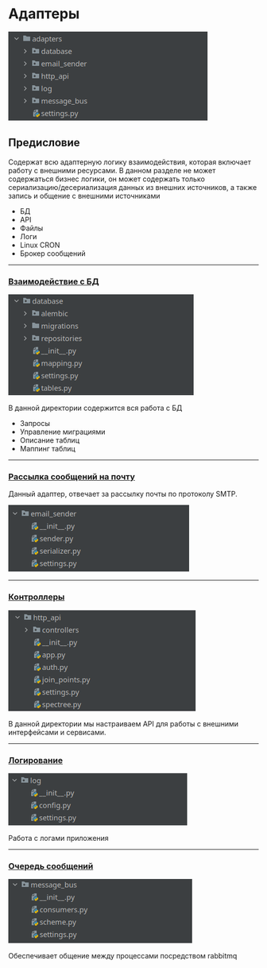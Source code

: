 # **Адаптеры**

![image](../../../../media/backend/adapters.png)

## **Предисловие**
Содержат всю адаптерную логику взаимодействия, 
которая включает работу с внешними ресурсами. В данном разделе не может содержаться бизнес логики, он может содержать только сериализацию/десериализация данных из внешних источников, а также запись и общение с внешними источниками
- БД
- API
- Файлы
- Логи
- Linux CRON
- Брокер сообщений



---
### [**Взаимодействие с БД**](./database)

![image](../../../../media/backend/database.png)


В данной директории содержится вся работа с БД
- Запросы
- Управление миграциями
- Описание таблиц
- Маппинг таблиц

---

### [**Рассылка сообщений на почту**](./email_sender)
Данный адаптер, отвечает за рассылку почты по протоколу SMTP.

![image](../../../../media/backend/email_sender.png)

---

### [**Контроллеры**](./http_api)

![image](../../../../media/backend/http_api.png)

В данной директории мы настраиваем 
API для работы с внешними интерфейсами и сервисами. 

---

### [**Логирование**](./log)

![image](../../../../media/backend/log.png)

Работа с логами приложения

---

### [**Очередь сообщений**](./message_bus)

![image](../../../../media/backend/message_bus.png)

Обеспечивает общение между процессами посредством rabbitmq